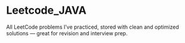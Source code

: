 # Leetcode_JAVA
All LeetCode problems I’ve practiced, stored with clean and optimized solutions — great for revision and interview prep.
